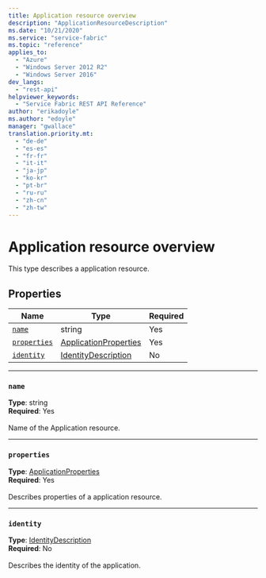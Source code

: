 ```yaml
---
title: Application resource overview
description: "ApplicationResourceDescription"
ms.date: "10/21/2020"
ms.service: "service-fabric"
ms.topic: "reference"
applies_to: 
  - "Azure"
  - "Windows Server 2012 R2"
  - "Windows Server 2016"
dev_langs: 
  - "rest-api"
helpviewer_keywords: 
  - "Service Fabric REST API Reference"
author: "erikadoyle"
ms.author: "edoyle"
manager: "gwallace"
translation.priority.mt: 
  - "de-de"
  - "es-es"
  - "fr-fr"
  - "it-it"
  - "ja-jp"
  - "ko-kr"
  - "pt-br"
  - "ru-ru"
  - "zh-cn"
  - "zh-tw"
---
```

# Application resource overview

This type describes a application resource.

## Properties
| Name | Type | Required |
| --- | --- | --- |
| [`name`](#name) | string | Yes |
| [`properties`](#properties) | [ApplicationProperties](sfclient-model-applicationproperties.md) | Yes |
| [`identity`](#identity) | [IdentityDescription](sfclient-model-identitydescription.md) | No |

____
### `name`
__Type__: string <br/>
__Required__: Yes<br/>
<br/>
Name of the Application resource.

____
### `properties`
__Type__: [ApplicationProperties](sfclient-model-applicationproperties.md) <br/>
__Required__: Yes<br/>
<br/>
Describes properties of a application resource.

____
### `identity`
__Type__: [IdentityDescription](sfclient-model-identitydescription.md) <br/>
__Required__: No<br/>
<br/>
Describes the identity of the application.
